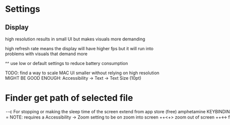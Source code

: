 # Settings

## Display

high resolution results in small UI but makes visuals more demanding

high refresh rate means the display will have higher fps but it will run into problems with visuals that demand more

^^ use low or default settings to reduce battery consumption

TODO: find a way to scale MAC UI smaller without relying on high resolution
  MIGHT BE GOOD ENOUGH:
    Accessibility -> Text -> Text Size (10pt)

# Finder get path of selected file
<option>-<command>-c

# For stopping or making the sleep time of the screen extend
# from app store (free)
amphetamine

# KEYBINDINGS BEGIN

<command> = <C>
<option> = <O>

NOTE: requires a Accessibility -> Zoom setting to be on
# zoom into screen
<C>+<O>+<+>
# zoom out of screen
<C>+<O>+<->

# force close application
<C>+<O>+Esc

# hide current app
<C>+h

# hide apps except for current app
<C>+<O>+h

# take screenshot of whole screen
<C>+<shift>+3
# take screenshot of selection
<C>+<shift>+4
# take screenshot of whole screen and put into clipboard
<C>+<shift>+<ctrl>+3
# take screenshot of selection and put into clipboard
<C>+<shift>+<ctrl>+4

# toggle fullscreen mode for the focused application
<C>+<ctrl>+f

# Closes the active window
<C>+w
# Closes all currently active app windows
<C>+<O>+w

# Minimize the active window
<C>+m
# Minimizes all currently active app windows
<C>+<O>+m

# Open Spotlight to search for things on the system
<C>+<space>

# Cycle through all instances of the currently active application
<C>+`

# ITERM2 BEGIN

# toggle transparency
<C>+u

# ITERM2 END

# KEYBINDINGS END

Trash is located at:
~/.Trash


# Accessibility

Vision
# big text
cmd + hover

# seleted text will be read out loud
option - esc

# scroll display in and out like option + cmd + (-+) does
ctrl + 2 finger scroll
